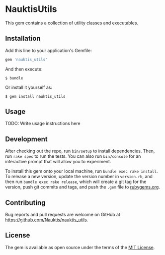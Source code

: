 # NauktisUtils

This gem contains a collection of utility classes and executables.

## Installation

Add this line to your application's Gemfile:

```ruby
gem 'nauktis_utils'
```

And then execute:

    $ bundle

Or install it yourself as:

    $ gem install nauktis_utils

## Usage

TODO: Write usage instructions here

## Development

After checking out the repo, run `bin/setup` to install dependencies. Then, run `rake spec` to run the tests. You can also run `bin/console` for an interactive prompt that will allow you to experiment.

To install this gem onto your local machine, run `bundle exec rake install`. To release a new version, update the version number in `version.rb`, and then run `bundle exec rake release`, which will create a git tag for the version, push git commits and tags, and push the `.gem` file to [rubygems.org](https://rubygems.org).

## Contributing

Bug reports and pull requests are welcome on GitHub at https://github.com/Nauktis/nauktis_utils.


## License

The gem is available as open source under the terms of the [MIT License](http://opensource.org/licenses/MIT).
